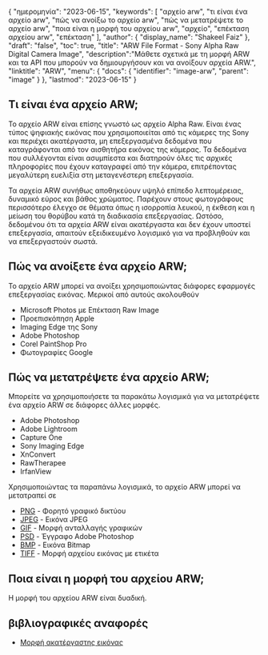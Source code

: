 {
"ημερομηνία": "2023-06-15",
  "keywords": [
"αρχείο arw",
"τι είναι ένα αρχείο arw",
"πώς να ανοίξω το αρχείο arw",
"πώς να μετατρέψετε το αρχείο arw",
"ποια είναι η μορφή του αρχείου arw",
"αρχείο",
"επέκταση αρχείου arw",
"επέκταση"
],
  "author": {
"display_name": "Shakeel Faiz"
},
"draft": "false",
"toc": true,
"title": "ARW File Format - Sony Alpha Raw Digital Camera Image",
  "description":"Μάθετε σχετικά με τη μορφή ARW και τα API που μπορούν να δημιουργήσουν και να ανοίξουν αρχεία ARW.",
"linktitle": "ARW",
  "menu": {
    "docs": {
      "identifier": "image-arw",
      "parent": "image"
}
},
"lastmod": "2023-06-15"
}

## Τι είναι ένα αρχείο ARW;

Το αρχείο ARW είναι επίσης γνωστό ως αρχείο Alpha Raw. Είναι ένας τύπος ψηφιακής εικόνας που χρησιμοποιείται από τις κάμερες της Sony και περιέχει ακατέργαστα, μη επεξεργασμένα δεδομένα που καταγράφονται από τον αισθητήρα εικόνας της κάμερας. Τα δεδομένα που συλλέγονται είναι ασυμπίεστα και διατηρούν όλες τις αρχικές πληροφορίες που έχουν καταγραφεί από την κάμερα, επιτρέποντας μεγαλύτερη ευελιξία στη μεταγενέστερη επεξεργασία.

Τα αρχεία ARW συνήθως αποθηκεύουν υψηλό επίπεδο λεπτομέρειας, δυναμικό εύρος και βάθος χρώματος. Παρέχουν στους φωτογράφους περισσότερο έλεγχο σε θέματα όπως η ισορροπία λευκού, η έκθεση και η μείωση του θορύβου κατά τη διαδικασία επεξεργασίας. Ωστόσο, δεδομένου ότι τα αρχεία ARW είναι ακατέργαστα και δεν έχουν υποστεί επεξεργασία, απαιτούν εξειδικευμένο λογισμικό για να προβληθούν και να επεξεργαστούν σωστά.

## Πώς να ανοίξετε ένα αρχείο ARW;

Το αρχείο ARW μπορεί να ανοίξει χρησιμοποιώντας διάφορες εφαρμογές επεξεργασίας εικόνας. Μερικοί από αυτούς ακολουθούν

- Microsoft Photos με Επέκταση Raw Image
- Προεπισκόπηση Apple
- Imaging Edge της Sony
- Adobe Photoshop
- Corel PaintShop Pro
- Φωτογραφίες Google

## Πώς να μετατρέψετε ένα αρχείο ARW;

Μπορείτε να χρησιμοποιήσετε τα παρακάτω λογισμικά για να μετατρέψετε ένα αρχείο ARW σε διάφορες άλλες μορφές.

- Adobe Photoshop
- Adobe Lightroom
- Capture One
- Sony Imaging Edge
- XnConvert
- RawTherapee
- IrfanView

Χρησιμοποιώντας τα παραπάνω λογισμικά, το αρχείο ARW μπορεί να μετατραπεί σε

- [PNG](/el/image/png/) - Φορητό γραφικό δικτύου
- [JPEG](/el/image/jpeg/) - Εικόνα JPEG
- [GIF](/el/image/gif/) - Μορφή ανταλλαγής γραφικών
- [PSD](/el/image/psd/) - Έγγραφο Adobe Photoshop
- [BMP](/el/image/bmp/) - Εικόνα Bitmap
- [TIFF](/el/image/tiff/) - Μορφή αρχείου εικόνας με ετικέτα

## Ποια είναι η μορφή του αρχείου ARW;

Η μορφή του αρχείου ARW είναι δυαδική.

## βιβλιογραφικές αναφορές
* [Μορφή ακατέργαστης εικόνας](https://en.wikipedia.org/wiki/Raw_image_format)

